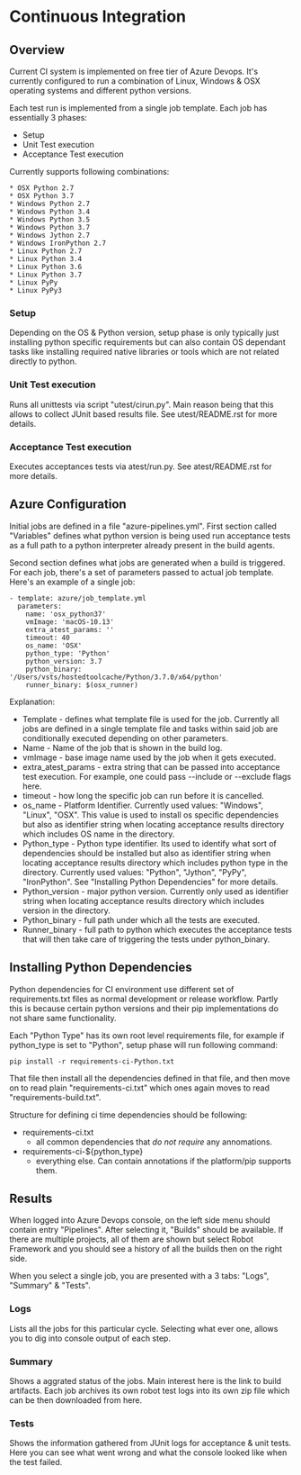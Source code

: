 Continuous Integration
======================

## Overview

Current CI system is implemented on free tier of Azure Devops. It's currently 
configured to run a combination of Linux, Windows & OSX operating systems and
different python versions. 

Each test run is implemented from a single job template. Each job has 
essentially 3 phases:

  * Setup
  * Unit Test execution
  * Acceptance Test execution

Currently supports following combinations:

    * OSX Python 2.7
    * OSX Python 3.7
    * Windows Python 2.7
    * Windows Python 3.4
    * Windows Python 3.5
    * Windows Python 3.7
    * Windows Jython 2.7
    * Windows IronPython 2.7
    * Linux Python 2.7
    * Linux Python 3.4
    * Linux Python 3.6
    * Linux Python 3.7
    * Linux PyPy
    * Linux PyPy3

### Setup 

Depending on the OS & Python version, setup phase is only typically just
installing python specific requirements  but can also contain OS dependant tasks
like installing required native libraries or tools which are not related
directly to python.

### Unit Test execution

Runs all unittests via script "utest/cirun.py". Main reason being that this
allows to collect JUnit based results file. See utest/README.rst for more
details. 

### Acceptance Test execution

Executes acceptances tests via atest/run.py. See atest/README.rst for more
details.


## Azure Configuration

Initial jobs are defined in a file "azure-pipelines.yml". First section called
"Variables" defines what python version is being used run acceptance tests as a
full path to a python interpreter already present in the build agents.

Second section defines what jobs are generated when a build is triggered. For
each job, there's a set of parameters passed to actual job template.  Here's an
example of a single job:

```
- template: azure/job_template.yml
  parameters:
    name: 'osx_python37'
    vmImage: 'macOS-10.13'
    extra_atest_params: ''
    timeout: 40
    os_name: 'OSX'
    python_type: 'Python'
    python_version: 3.7
    python_binary: '/Users/vsts/hostedtoolcache/Python/3.7.0/x64/python'
    runner_binary: $(osx_runner)
```

Explanation:

  * Template - defines what template file is used for the job. Currently all
    jobs are defined in a single template file and tasks within said job are
    conditionally executed depending on other parameters.
  * Name - Name of the job that is shown in the build log.
  * vmImage - base image name used by the job when it gets executed.
  * extra_atest_params - extra string that can be passed into acceptance test
    execution. For example, one could pass --include or --exclude flags here.
  * timeout - how long the specific job can run before it is cancelled.
  * os_name - Platform Identifier. Currently used values: "Windows", "Linux",
    "OSX". This value is used to install os specific dependencies but also as
    identifier string when locating acceptance results directory which includes
    OS name in the directory.
  * Python_type - Python type identifier. Its used to identify what sort of
    dependencies should be installed but also as identifier string when 
    locating acceptance results directory which includes python type in the 
    directory.
    Currently used values: "Python", "Jython", "PyPy", "IronPython". 
    See "Installing Python Dependencies" for more details.
  * Python_version - major python version. Currently only used as identifier 
    string when locating acceptance results directory which includes version 
    in the directory.
  * Python_binary - full path under which all the tests are executed. 
  * Runner_binary - full path to python which executes the acceptance tests that
    will then take care of triggering the tests under python_binary.

## Installing Python Dependencies

Python dependencies for CI environment use different set of requirements.txt
files as normal development or release workflow. Partly this is because certain
python versions and their pip implementations do not share same functionality.

Each "Python Type" has its own root level requirements file, for example if
python_type is set to "Python", setup phase will run following command:

```
pip install -r requirements-ci-Python.txt
```

That file then install all the dependencies defined in that file, and then move
on to read plain "requirements-ci.txt" which ones again moves to read
"requirements-build.txt". 

Structure for defining ci time dependencies should be following:

  * requirements-ci.txt
    * all common dependencies that _do not require_ any annomations. 
  * requirements-ci-${python_type}  
    * everything else. Can contain annotations if the platform/pip supports
      them.

## Results

When logged into Azure Devops console, on the left side menu should contain entry
"Pipelines". After selecting it, "Builds" should be available. If there are
multiple projects, all of them are shown but select Robot Framework and you
should see a history of all the builds then on the right side.

When you select a single job, you are presented with a 3 tabs: "Logs", "Summary"
& "Tests".

### Logs

Lists all the jobs for this particular cycle. Selecting what ever one, allows
you to dig into console output of each step.

### Summary

Shows a aggrated status of the jobs. Main interest here is the link to build
artifacts. Each job archives its own robot test logs into its own zip file which
can be then downloaded from here. 

### Tests

Shows the information gathered from JUnit logs for acceptance & unit tests.
Here you can see what went wrong and what the console looked like when the test
failed.

